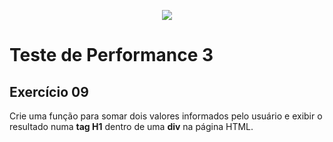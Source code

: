 <p align="center">
    <img src="https://www.infnet.edu.br/infnet/wp-content/themes/infnet.homepage//assets/img/LogoInfnetRodape.png"/>
</p>

# Teste de Performance 3

## Exercício 09

Crie uma função para somar dois valores informados pelo usuário e exibir o resultado numa **tag H1** dentro de uma **div** na página HTML.
